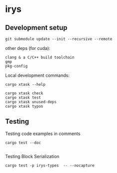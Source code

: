 # irys

## Development setup

```cli
git submodule update --init --recursive --remote
```

other deps (for cuda):

```
clang & a C/C++ build toolchain
gmp
pkg-config
```

Local development commands:

```
cargo xtask --help

cargo xtask check
cargo xtask test
cargo xtask unused-deps
cargo xtask typos
```

## Testing

Testing code examples in comments

```cli
cargo test --doc


```
Testing Block Serialization

```cli
cargo test -p irys-types  -- --nocapture
```
